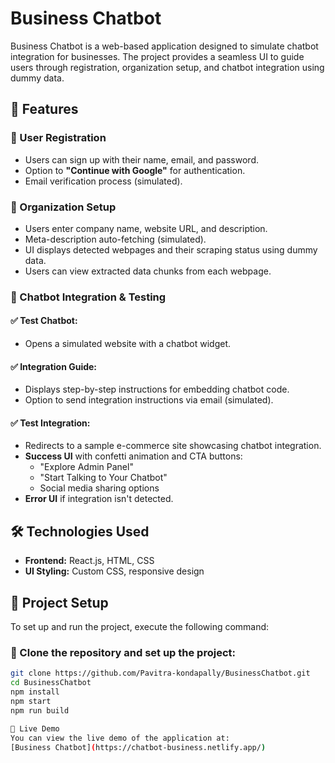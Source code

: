# Business Chatbot  

Business Chatbot is a web-based application designed to simulate chatbot integration for businesses. The project provides a seamless UI to guide users through registration, organization setup, and chatbot integration using dummy data.  

## 🚀 Features  

### 🔹 User Registration  
- Users can sign up with their name, email, and password.  
- Option to **"Continue with Google"** for authentication.  
- Email verification process (simulated).  

### 🔹 Organization Setup  
- Users enter company name, website URL, and description.  
- Meta-description auto-fetching (simulated).  
- UI displays detected webpages and their scraping status using dummy data.  
- Users can view extracted data chunks from each webpage.  

### 🔹 Chatbot Integration & Testing  
#### ✅ **Test Chatbot:**  
- Opens a simulated website with a chatbot widget.  

#### ✅ **Integration Guide:**  
- Displays step-by-step instructions for embedding chatbot code.  
- Option to send integration instructions via email (simulated).  

#### ✅ **Test Integration:**  
- Redirects to a sample e-commerce site showcasing chatbot integration.  
- **Success UI** with confetti animation and CTA buttons:  
  - "Explore Admin Panel"  
  - "Start Talking to Your Chatbot"  
  - Social media sharing options  
- **Error UI** if integration isn't detected.  

## 🛠️ Technologies Used  
- **Frontend:** React.js, HTML, CSS  
- **UI Styling:** Custom CSS, responsive design  

## 📂 Project Setup  

To set up and run the project, execute the following command:  

### 🔹 Clone the repository and set up the project:  
```sh
git clone https://github.com/Pavitra-kondapally/BusinessChatbot.git  
cd BusinessChatbot  
npm install  
npm start  
npm run build  

🔹 Live Demo
You can view the live demo of the application at:
[Business Chatbot](https://chatbot-business.netlify.app/)





